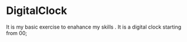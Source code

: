 # DigitalClock
It is my basic exercise to enahance my skills . It is a digital clock starting from 00;

